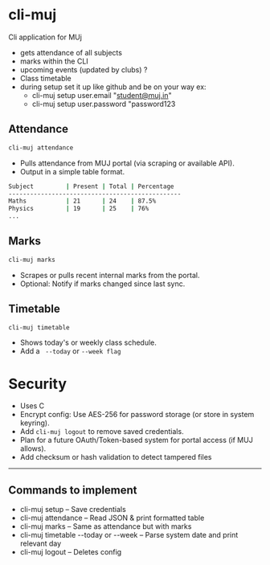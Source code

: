 # cli-muj

Cli application for MUj

- gets attendance of all subjects
- marks within the CLI
- upcoming events (updated by clubs) ?
- Class timetable
- during setup set it up like github and be on your way
	ex: 
	- cli-muj setup user.email "student@muj.in"
	- cli-muj setup user.password "password123

## Attendance
```sh
cli-muj attendance
```
- Pulls attendance from MUJ portal (via scraping or available API).
- Output in a simple table format.

```sh
Subject         | Present | Total | Percentage
------------------------------------------------
Maths           | 21      | 24    | 87.5%
Physics         | 19      | 25    | 76%
...
```
## Marks
```sh 
cli-muj marks
```
- Scrapes or pulls recent internal marks from the portal.
- Optional: Notify if marks changed since last sync.

## Timetable
```sh
cli-muj timetable
```
- Shows today's or weekly class schedule.
- Add a ``` --today``` or ```--week flag```

# Security

- Uses C
- Encrypt config: Use AES-256 for password storage (or store in system keyring).
- Add ```cli-muj logout``` to remove saved credentials.
- Plan for a future OAuth/Token-based system for portal access (if MUJ allows).
- Add checksum or hash validation to detect tampered files

---
## Commands to implement

- cli-muj setup – Save credentials
- cli-muj attendance – Read JSON & print formatted table
- cli-muj marks – Same as attendance but with marks
- cli-muj timetable --today or --week – Parse system date and print relevant day
- cli-muj logout – Deletes config